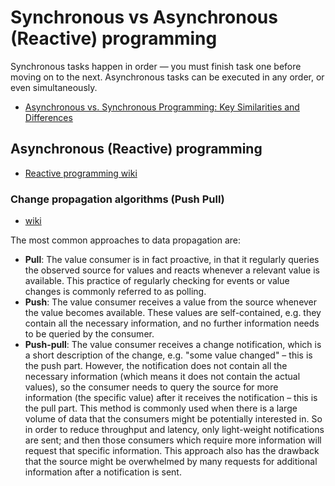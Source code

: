 # Synchronous vs Asynchronous (Reactive) programming
Synchronous tasks happen in order — you must finish task one before moving on to the next. Asynchronous tasks can be executed in any order, or even simultaneously.

- [Asynchronous vs. Synchronous Programming: Key Similarities and Differences](https://www.mendix.com/blog/asynchronous-vs-synchronous-programming/)

## Asynchronous (Reactive) programming
- [Reactive programming wiki](https://en.wikipedia.org/wiki/Reactive_programming)

### Change propagation algorithms (Push Pull)
- [wiki](https://en.wikipedia.org/wiki/Reactive_programming#Change_propagation_algorithms)

The most common approaches to data propagation are:

- **Pull**: The value consumer is in fact proactive, in that it regularly queries the observed source for values and reacts whenever a relevant value is available. This practice of regularly checking for events or value changes is commonly referred to as polling.
- **Push**: The value consumer receives a value from the source whenever the value becomes available. These values are self-contained, e.g. they contain all the necessary information, and no further information needs to be queried by the consumer.
- **Push-pull**: The value consumer receives a change notification, which is a short description of the change, e.g. "some value changed" – this is the push part. However, the notification does not contain all the necessary information (which means it does not contain the actual values), so the consumer needs to query the source for more information (the specific value) after it receives the notification – this is the pull part. This method is commonly used when there is a large volume of data that the consumers might be potentially interested in. So in order to reduce throughput and latency, only light-weight notifications are sent; and then those consumers which require more information will request that specific information. This approach also has the drawback that the source might be overwhelmed by many requests for additional information after a notification is sent.
